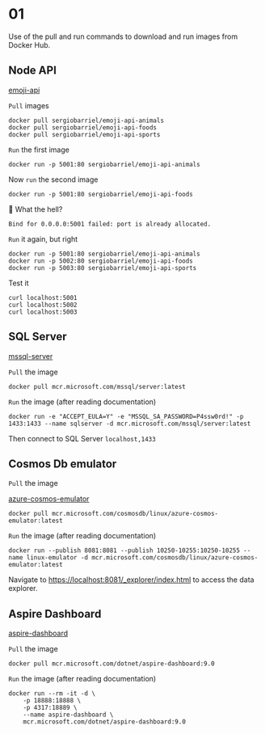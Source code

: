 # 01

Use of the pull and run commands to download and run images from Docker Hub.

## Node API

[emoji-api](https://github.com/sergiobarriel/emoji-api)

`Pull` images

```shell
docker pull sergiobarriel/emoji-api-animals
docker pull sergiobarriel/emoji-api-foods
docker pull sergiobarriel/emoji-api-sports
```

`Run` the first image

```shell
docker run -p 5001:80 sergiobarriel/emoji-api-animals
```

Now `run` the second image

```shell
docker run -p 5001:80 sergiobarriel/emoji-api-foods
```

🚩 What the hell?

```shell
Bind for 0.0.0.0:5001 failed: port is already allocated.
```

`Run` it again, but right
```
docker run -p 5001:80 sergiobarriel/emoji-api-animals
docker run -p 5002:80 sergiobarriel/emoji-api-foods
docker run -p 5003:80 sergiobarriel/emoji-api-sports
```

Test it

```shell
curl localhost:5001
curl localhost:5002
curl localhost:5003
```

## SQL Server

[mssql-server](https://hub.docker.com/r/microsoft/mssql-server)

`Pull` the image

```shell
docker pull mcr.microsoft.com/mssql/server:latest
```

`Run` the image (after reading documentation)

```shell
docker run -e "ACCEPT_EULA=Y" -e "MSSQL_SA_PASSWORD=P4ssw0rd!" -p 1433:1433 --name sqlserver -d mcr.microsoft.com/mssql/server:latest
```

Then connect to SQL Server `localhost,1433`

## Cosmos Db emulator

`Pull` the image

[azure-cosmos-emulator](https://learn.microsoft.com/en-us/azure/cosmos-db/how-to-develop-emulator?tabs=docker-linux%2Ccsharp&pivots=api-nosql)

```shell
docker pull mcr.microsoft.com/cosmosdb/linux/azure-cosmos-emulator:latest
```

`Run` the image (after reading documentation)

```shell
docker run --publish 8081:8081 --publish 10250-10255:10250-10255 --name linux-emulator -d mcr.microsoft.com/cosmosdb/linux/azure-cosmos-emulator:latest
```

Navigate to [https://localhost:8081/_explorer/index.html](https://localhost:8081/_explorer/index.html) to access the data explorer.

## Aspire Dashboard

[aspire-dashboard](https://learn.microsoft.com/en-us/dotnet/aspire/fundamentals/dashboard/standalone?tabs=bash)

`Pull` the image

```
docker pull mcr.microsoft.com/dotnet/aspire-dashboard:9.0
```

`Run` the image (after reading documentation)

```shell
docker run --rm -it -d \
    -p 18888:18888 \
    -p 4317:18889 \
    --name aspire-dashboard \
    mcr.microsoft.com/dotnet/aspire-dashboard:9.0
```